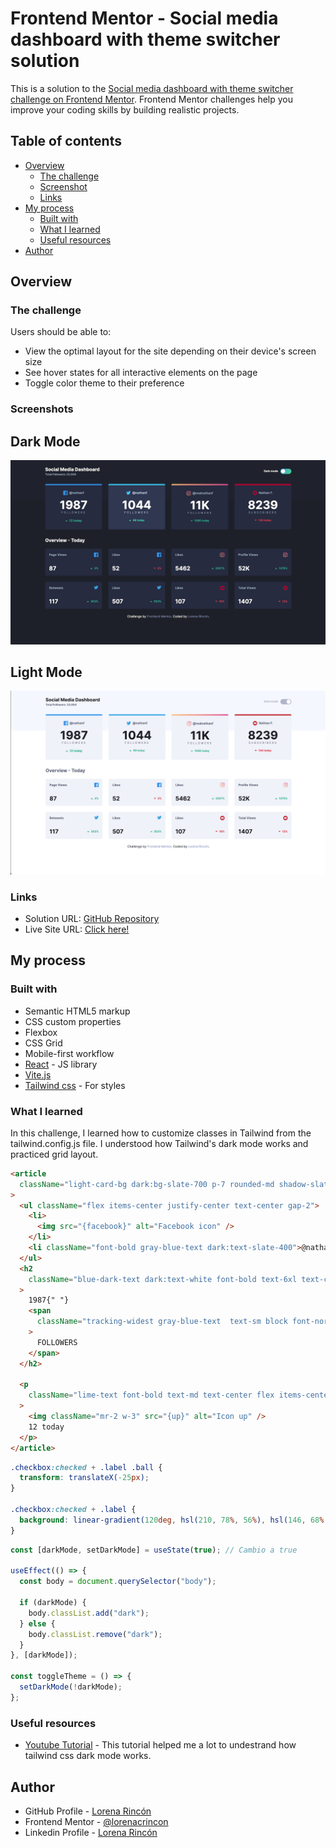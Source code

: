 # Frontend Mentor - Social media dashboard with theme switcher solution

This is a solution to the [Social media dashboard with theme switcher challenge on Frontend Mentor](https://www.frontendmentor.io/challenges/social-media-dashboard-with-theme-switcher-6oY8ozp_H). Frontend Mentor challenges help you improve your coding skills by building realistic projects.

## Table of contents

- [Overview](#overview)
  - [The challenge](#the-challenge)
  - [Screenshot](#screenshot)
  - [Links](#links)
- [My process](#my-process)
  - [Built with](#built-with)
  - [What I learned](#what-i-learned)
  - [Useful resources](#useful-resources)
- [Author](#author)

## Overview

### The challenge

Users should be able to:

- View the optimal layout for the site depending on their device's screen size
- See hover states for all interactive elements on the page
- Toggle color theme to their preference

### Screenshots

## Dark Mode

![](./src/assets/images/Screenshot-dark.png)

## Light Mode

![](./src/assets/images/Screenshot-light.png)

### Links

- Solution URL: [GitHub Repository](https://github.com/lorenacrincon/social-media-dashboard-with-theme-switcher)
- Live Site URL: [Click here!](https://lorenacrincon.github.io/social-media-dashboard-with-theme-switcher/)

## My process

### Built with

- Semantic HTML5 markup
- CSS custom properties
- Flexbox
- CSS Grid
- Mobile-first workflow
- [React](https://reactjs.org/) - JS library
- [Vite.js](https://vitejs.dev/)
- [Tailwind css](https://tailwindcss.com/) - For styles

### What I learned

In this challenge, I learned how to customize classes in Tailwind from the tailwind.config.js file. I understood how Tailwind's dark mode works and practiced grid layout.

```html
<article
  className="light-card-bg dark:bg-slate-700 p-7 rounded-md shadow-slate-50 border-t-6 border-blue-500 hover:brightness-125"
>
  <ul className="flex items-center justify-center text-center gap-2">
    <li>
      <img src="{facebook}" alt="Facebook icon" />
    </li>
    <li className="font-bold gray-blue-text dark:text-slate-400">@nathanf</li>
  </ul>
  <h2
    className="blue-dark-text dark:text-white font-bold text-6xl text-center my-5"
  >
    1987{" "}
    <span
      className="tracking-widest gray-blue-text  text-sm block font-normal dark:text-slate-400"
    >
      FOLLOWERS
    </span>
  </h2>

  <p
    className="lime-text font-bold text-md text-center flex items-center justify-center"
  >
    <img className="mr-2 w-3" src="{up}" alt="Icon up" />
    12 today
  </p>
</article>
```

```css
.checkbox:checked + .label .ball {
  transform: translateX(-25px);
}

.checkbox:checked + .label {
  background: linear-gradient(120deg, hsl(210, 78%, 56%), hsl(146, 68%, 55%));
}
```

```js
const [darkMode, setDarkMode] = useState(true); // Cambio a true

useEffect(() => {
  const body = document.querySelector("body");

  if (darkMode) {
    body.classList.add("dark");
  } else {
    body.classList.remove("dark");
  }
}, [darkMode]);

const toggleTheme = () => {
  setDarkMode(!darkMode);
};
```

### Useful resources

- [Youtube Tutorial](https://www.youtube.com/watch?v=VylXkPy-MIc) - This tutorial helped me a lot to undestrand how tailwind css dark mode works.

## Author

- GitHub Profile - [Lorena Rincón](https://github.com/lorenacrincon)
- Frontend Mentor - [@lorenacrincon](https://www.frontendmentor.io/profile/lorenacrincon)
- Linkedin Profile - [Lorena Rincón](https://www.linkedin.com/in/lore-rincon)

